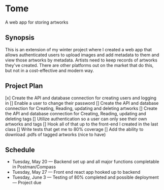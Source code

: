 # Tome
A web app for storing artworks

## Synopsis
This is an extension of my winter project where I created a web app that allows authenticated users to upload images and add metadata to them and view those artworks by metadata. Artists need to keep records of artworks they've created. There are other platforms out on the market that do this, but not in a cost-effective and modern way.

## Project Plan
[x] Create the API and database connection for creating users and logging in
[] Enable a user to change their password
[] Create the API and database connection for Creating, Reading, updating and deleting artworks
[] Create the API and database connection for Creating, Reading, updating and deleting tags
[] Utilize authentication so a user can only see their own artworks and tags
[] Hook all of that up to the front-end I created in the last class
[] Write tests that get me to 80% coverage
[] Add the ability to download .pdfs of tagged artworks (nice to have)

## Schedule
* Tuesday, May 20 — Backend set up and all major functions completable in Postman/Compass
* Tuesday, May 27 — Front end react app hooked up to backend
* Tuesday, June 3 — Testing of 80% completed and possible deployment — Project due
